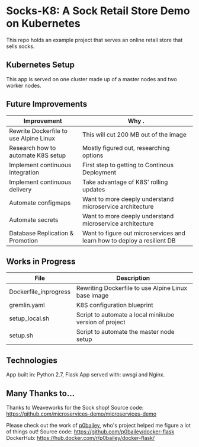 # Socks-K8: A Sock Retail Store Demo on Kubernetes
This repo holds an example project that serves an online retail store that sells socks. 

## Kubernetes Setup
This app is served on one cluster made up of a master nodes and two worker nodes.

## Future Improvements
|       Improvement                       |       Why .                                        |
| --------------------------------------- | -------------------------------------------------- |
| Rewrite Dockerfile to use Alpine Linux  | This will cut 200 MB out of the image              |
| Research how to automate K8S setup      | Mostly figured out, researching options            |
| Implement continuous integration        | First step to getting to Continous Deployment      |
| Implement continuous delivery           | Take advantage of K8S' rolling updates             |
| Automate configmaps                     | Want to more deeply understand microservice architecture |
| Automate secrets                        | Want to more deeply understand microservice architecture |
| Database Replication & Promotion        | Want to figure out microservices and learn how to deploy a resilient DB |

## Works in Progress
| File                    | Description                                            |
| ----------------------- | ------------------------------------------------------ |
| Dockerfile_inprogress   | Rewriting Dockerfile to use Alpine Linux base image    |
| gremlin.yaml            | K8S configuration blueprint                            |
| setup_local.sh          | Script to automate a local minikube version of project |
| setup.sh                | Script to automate the master node setup               |

## Technologies
App built in: Python 2.7, Flask
App served with: uwsgi and Nginx.

## Many Thanks to...
Thanks to Weaveworks for the Sock shop!
Source code: https://github.com/microservices-demo/microservices-demo

Please check out the work of [p0bailey](www.github.com/p0bailey), who's project helped me figure a lot of things out!
Source code: https://github.com/p0bailey/docker-flask
DockerHub: https://hub.docker.com/r/p0bailey/docker-flask/
